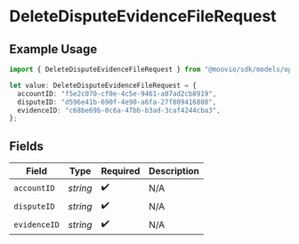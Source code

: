 # DeleteDisputeEvidenceFileRequest

## Example Usage

```typescript
import { DeleteDisputeEvidenceFileRequest } from "@moovio/sdk/models/operations";

let value: DeleteDisputeEvidenceFileRequest = {
  accountID: "f5e2c070-cf0e-4c5e-9461-a07ad2cb8919",
  disputeID: "d596e41b-690f-4e90-a6fa-27f809416808",
  evidenceID: "c68be69b-0c6a-47bb-b3ad-3caf4244cba3",
};
```

## Fields

| Field              | Type               | Required           | Description        |
| ------------------ | ------------------ | ------------------ | ------------------ |
| `accountID`        | *string*           | :heavy_check_mark: | N/A                |
| `disputeID`        | *string*           | :heavy_check_mark: | N/A                |
| `evidenceID`       | *string*           | :heavy_check_mark: | N/A                |